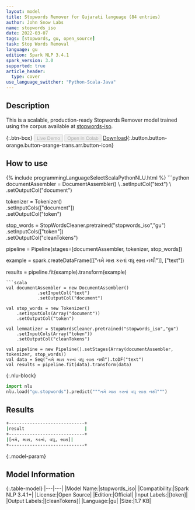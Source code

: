 ```yaml
---
layout: model
title: Stopwords Remover for Gujarati language (84 entries)
author: John Snow Labs
name: stopwords_iso
date: 2022-03-07
tags: [stopwords, gu, open_source]
task: Stop Words Removal
language: gu
edition: Spark NLP 3.4.1
spark_version: 3.0
supported: true
article_header:
  type: cover
use_language_switcher: "Python-Scala-Java"
---
```


## Description

This is a scalable, production-ready Stopwords Remover model trained using the corpus available at [stopwords-iso](https://github.com/stopwords-iso/).

{:.btn-box}
<button class="button button-orange" disabled>Live Demo</button>
<button class="button button-orange" disabled>Open in Colab</button>
[Download](https://s3.amazonaws.com/auxdata.johnsnowlabs.com/public/models/stopwords_iso_gu_3.4.1_3.0_1646673173952.zip){:.button.button-orange.button-orange-trans.arr.button-icon}

## How to use



<div class="tabs-box" markdown="1">
{% include programmingLanguageSelectScalaPythonNLU.html %}
```python
documentAssembler = DocumentAssembler() \
    .setInputCol("text") \
    .setOutputCol("document")

tokenizer = Tokenizer() \
    .setInputCols(["document"]) \
    .setOutputCol("token")

stop_words = StopWordsCleaner.pretrained("stopwords_iso","gu") \
    .setInputCols(["token"]) \
    .setOutputCol("cleanTokens")

pipeline = Pipeline(stages=[documentAssembler, tokenizer, stop_words]) 

example = spark.createDataFrame([["તમે મારા કરતાં વધુ સારા નથી"]], ["text"]) 

results = pipeline.fit(example).transform(example)
```
```scala
val documentAssembler = new DocumentAssembler() 
            .setInputCol("text") 
            .setOutputCol("document")

val stop_words = new Tokenizer() 
    .setInputCols(Array("document"))
    .setOutputCol("token")

val lemmatizer = StopWordsCleaner.pretrained("stopwords_iso","gu") 
    .setInputCols(Array("token")) 
    .setOutputCol("cleanTokens")

val pipeline = new Pipeline().setStages(Array(documentAssembler, tokenizer, stop_words))
val data = Seq("તમે મારા કરતાં વધુ સારા નથી").toDF("text")
val results = pipeline.fit(data).transform(data)
```


{:.nlu-block}
```python
import nlu
nlu.load("gu.stopwords").predict("""તમે મારા કરતાં વધુ સારા નથી""")
```

</div>

## Results

```bash
+-----------------------------+
|result                       |
+-----------------------------+
|[તમે, મારા, કરતાં, વધુ, સારા]|
+-----------------------------+

```

{:.model-param}
## Model Information

{:.table-model}
|---|---|
|Model Name:|stopwords_iso|
|Compatibility:|Spark NLP 3.4.1+|
|License:|Open Source|
|Edition:|Official|
|Input Labels:|[token]|
|Output Labels:|[cleanTokens]|
|Language:|gu|
|Size:|1.7 KB|